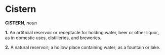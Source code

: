 # Cistern

**CISTERN**, _noun_

**1.** An artificial reservoir or receptacle for holding water, beer or other liquor, as in domestic uses, distilleries, and breweries.

**2.** A natural reservoir; a hollow place containing water; as a fountain or lake.